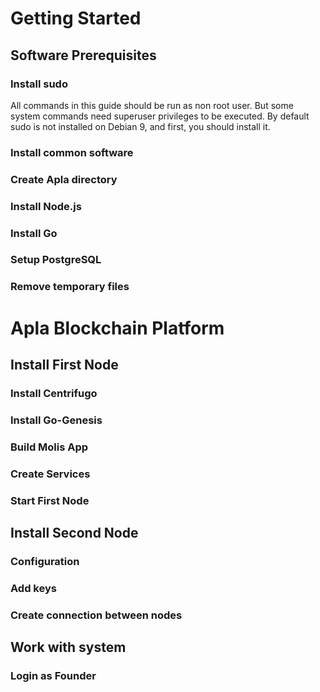 # Getting Started
## Software Prerequisites
### Install sudo
All commands in this guide should be run as non root user. But some system commands need superuser privileges to be executed.
By default sudo is not installed on Debian 9, and first, you should install it.
### Install common software
### Create Apla directory
### Install Node.js
### Install Go
### Setup PostgreSQL
### Remove temporary files
# Apla Blockchain Platform
## Install First Node
### Install Centrifugo
### Install Go-Genesis
### Build Molis App
### Create Services
### Start First Node
## Install Second Node
### Configuration
### Add keys
### Create connection between nodes
## Work with system
### Login as Founder
